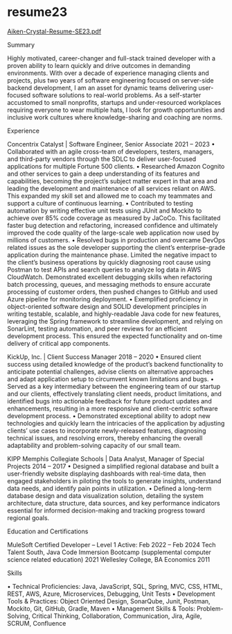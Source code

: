 # resume23

[Aiken-Crystal-Resume-SE23.pdf](https://github.com/caiken11/resume23/files/13359435/Aiken-Crystal-Resume-SE23.pdf)

Summary
 
Highly motivated, career-changer and full-stack trained developer with a proven ability to learn quickly and drive outcomes in demanding environments. With over a decade of experience managing clients and projects, plus two years of software engineering focused on server-side backend development, I am an asset for dynamic teams delivering user-focused software solutions to real-world problems. As a self-starter accustomed to small nonprofits, startups and under-resourced workplaces requiring everyone to wear multiple hats, I look for growth opportunities and inclusive work cultures where knowledge-sharing and coaching are norms.

Experience
 
Concentrix Catalyst | Software Engineer, Senior Associate	                       2021 – 2023
•	Collaborated with an agile cross-team of developers, testers, managers, and third-party vendors through the SDLC to deliver user-focused applications for multiple Fortune 500 clients. 
•	Researched Amazon Cognito and other services to gain a deep understanding of its features and capabilities, becoming the project’s subject matter expert in that area and leading the development and maintenance of all services reliant on AWS. This expanded my skill set and allowed me to coach my teammates and support a culture of continuous learning.
•	Contributed to testing automation by writing effective unit tests using JUnit and Mockito to achieve over 85% code coverage as measured by JaCoCo. This facilitated faster bug detection and refactoring, increased confidence and ultimately improved the code quality of the large-scale web application now used by millions of customers. 
•	Resolved bugs in production and overcame DevOps related issues as the sole developer supporting the client’s enterprise-grade application during the maintenance phase. Limited the negative impact to the client’s business operations by quickly diagnosing root cause using Postman to test APIs and search queries to analyze log data in AWS CloudWatch. Demonstrated excellent debugging skills when refactoring batch processing, queues, and messaging methods to ensure accurate processing of customer orders, then pushed changes to GitHub and used Azure pipeline for monitoring deployment.
•	Exemplified proficiency in object-oriented software design and SOLID development principles in writing testable, scalable, and highly-readable Java code for new features, leveraging the Spring framework to streamline development, and relying on SonarLint, testing automation, and peer reviews for an efficient development process. This ensured the expected functionality and on-time delivery of critical app components.

KickUp, Inc. | Client Success Manager	2018 – 2020
•	Ensured client success using detailed knowledge of the product’s backend functionality to anticipate potential challenges, advise clients on alternative approaches and adapt application setup to circumvent known limitations and bugs. 
•	Served as a key intermediary between the engineering team of our startup and our clients, effectively translating client needs, product limitations, and identified bugs into actionable feedback for future product updates and enhancements, resulting in a more responsive and client-centric software development process. 
•	Demonstrated exceptional ability to adopt new technologies and quickly learn the intricacies of the application by adjusting clients’ use cases to incorporate newly-released features, diagnosing technical issues, and resolving errors, thereby enhancing the overall adaptability and problem-solving capacity of our small team.

KIPP Memphis Collegiate Schools | Data Analyst, Manager of Special Projects	2014 – 2017
•	Designed a simplified regional database and built a user-friendly website displaying dashboards with real-time data, then engaged stakeholders in piloting the tools to generate insights, understand data needs, and identify pain points in utilization. 
•	Defined a long-term database design and data visualization solution, detailing the system architecture, data structure, data sources, and key performance indicators essential for informed decision-making and tracking progress toward regional goals.

Education and Certifications
 
MuleSoft Certified Developer – Level 1	Active: Feb 2022 – Feb 2024
Tech Talent South, Java Code Immersion Bootcamp (supplemental computer science related education)	2021
Wellesley College, BA Economics	2011

Skills
 
•	Technical Proficiencies: Java, JavaScript, SQL, Spring, MVC, CSS, HTML, REST, AWS, Azure, Microservices, Debugging, Unit Tests
•	Development Tools & Practices: Object Oriented Design, SonarQube, Junit, Postman, Mockito, Git, GitHub, Gradle, Maven
•	Management Skills & Tools: Problem-Solving, Critical Thinking, Collaboration, Communication, Jira, Agile, SCRUM, Confluence

